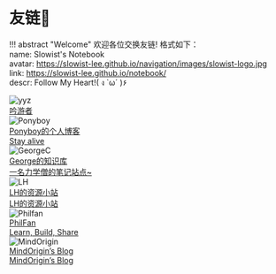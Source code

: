 # 友链🔗

!!! abstract "Welcome"
    欢迎各位交换友链! 格式如下：   
    name: Slowist's Notebook   
    avatar: https://slowist-lee.github.io/navigation/images/slowist-logo.jpg   
    link: https://slowist-lee.github.io/notebook/   
    descr: Follow My Heart!( ง `ω´ )۶   

<div class="flink-list-item">
    <div class="flink-item-icon">
        <img src="https://s2.loli.net/2025/02/08/XV1iNwnUsyc9MhS.webp" alt="yyz">
    </div>
    <a href="https://iiiiling.github.io/notebook/" title="yyz's Notebook" target="_blank">
        <div class="flink-item-name">吟游者</div>
        <!--<div class="flink-item-desc">Can You Hear the Music ~</div>-->
    </a>
</div>

<div class="flink-list-item">
    <div class="flink-item-icon">
        <img src="https://s2.loli.net/2025/02/06/F3tk6dCEMUB45Qn.png" alt="Ponyboy">
    </div>
    <a href="https://ponyboy2005.github.io/" title="Ponyboy's Blog" target="_blank">
        <div class="flink-item-name">Ponyboy的个人博客</div>
        <div class="flink-item-desc">Stay alive</div>
    </a>
</div>

<div class="flink-list-item">
    <div class="flink-item-icon">
        <img src="https://georgec6.github.io/Notes/images/GeorgeSig.jpeg" alt="GeorgeC">
    </div>
    <a href="https://note.gorco.me/" title="George's wiki" target="_blank">
        <div class="flink-item-name">George的知识库</div>
        <div class="flink-item-desc">一名力学僧的笔记站点~</div>
    </a>
</div>

<div class="flink-list-item">
    <div class="flink-item-icon">
        <img src="https://s2.loli.net/2024/10/19/CMapBlyNWkDsV6H.jpg" alt="LH">
    </div>
    <a href="https://lh-0124.github.io/LHstudy/" title="LH's Notebook" target="_blank">
        <div class="flink-item-name">LH的资源小站</div>
        <div class="flink-item-desc">LH的资源小站</div>
    </a>
</div>

<div class="flink-list-item">
    <div class="flink-item-icon">
        <img src="https://avatars.githubusercontent.com/u/56161071?v=4" alt="Philfan">
    </div>
    <a href="www.philfan.cn" title="PhilFan's Notebook" target="_blank">
        <div class="flink-item-name">PhilFan</div>
        <div class="flink-item-desc">Learn, Build, Share</div>
    </a>
</div>

<div class="flink-list-item">
    <div class="flink-item-icon">
        <img src="https://www.notion.so/image/attachment%3A500bfc4b-1a87-4acb-b6f5-44fb737cbc77%3Alxy.jpg?table=collection&id=1c6cf0a2-4bb7-4299-89cf-c1ab460a758f&t=1c6cf0a2-4bb7-4299-89cf-c1ab460a758f" alt="MindOrigin">
    </div>
    <a href="https://blog.mindorigin.top" title="MindOrigin’s Blog" target="_blank">
        <div class="flink-item-name">MindOrigin’s Blog</div>
        <div class="flink-item-desc">MindOrigin’s Blog</div>
    </a>
</div>
